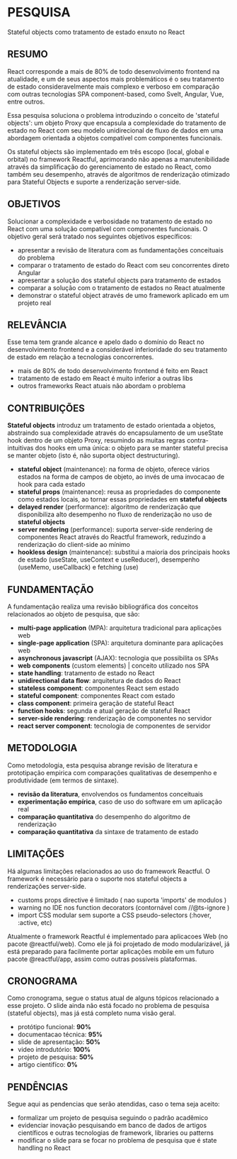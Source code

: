 <style>
@import url(./index.css);
@import url(../overview.css);
@import url(../readme/overview.css);
</style>

# PESQUISA

<p subtitle>Stateful objects como tratamento de estado enxuto no React</p>

## RESUMO

React corresponde a mais de 80% de todo desenvolvimento frontend na atualidade, e um de seus aspectos mais problemáticos é o seu tratamento de estado consideravelmente mais complexo e verboso em comparação com outras tecnologias SPA component-based, como Svelt, Angular, Vue, entre outros.

Essa pesquisa soluciona o problema introduzindo o conceito de 'stateful objects': um objeto Proxy que encapsula a complexidade do tratamento de estado no React com seu modelo unidirecional de fluxo de dados em uma abordagem orientada a objetos compatível com componentes funcionais.

Os stateful objects são implementado em três escopo (local, global e orbital) no framework Reactful, aprimorando não apenas a manutenibilidade através da simplificação do gerenciamento de estado no React, como também seu desempenho, através de algoritmos de renderização otimizado para Stateful Objects e suporte a renderização server-side.

## OBJETIVOS
Solucionar a complexidade e verbosidade no tratamento de estado no React com uma solução compatível com componentes funcionais. O objetivo geral será tratado nos seguintes objetivos específicos:

- apresentar a revisão de literatura com as fundamentações conceituais do problema
- comparar o tratamento de estado do React com seu concorrentes direto Angular
- apresentar a solução dos stateful objects para tratamento de estados
- comparar a solução com o tratamento de estados no React atualmente
- demonstrar o stateful object através de umo framework aplicado em um projeto real

## RELEVÂNCIA

Esse tema tem grande alcance e apelo dado o domínio do React no desenvolvimento frontend e a considerável inferioridade do seu tratamento de estado em relação a tecnologias concorrentes.

- mais de 80% de todo desenvolvimento frontend é feito em React
- tratamento de estado em React é muito inferior a outras libs
- outros frameworks React atuais não abordam o problema

## CONTRIBUIÇÕES

**Stateful objects** introduz um tratamento de estado orientada a objetos, abstraindo sua complexidade através do encapsulamento de um useState hook dentro de um objeto Proxy, resumindo as muitas regras contra-intuitivas dos hooks em uma única: o objeto para se manter stateful precisa se manter objeto (isto é, não suporta object destructuring).

* **stateful object** (maintenance): na forma de objeto, oferece vários estados na forma de campos de objeto, ao invés de uma invocacao de hook para cada estado
* **stateful props** (maintenance): reusa as propriedades do componente como estados locais, ao tornar essas propriedades em **stateful objects**
* **delayed render** (performance): algoritmo de renderização que disponibiliza alto desempenho no fluxo de renderização no uso de  **stateful objects**
* **server rendering** (performance): suporta server-side rendering de componentes React através do Reactful framework, reduzindo a renderização do client-side ao mínimo
* **hookless design** (maintenance): substitui a maioria dos principais hooks de estado (useState, useContext e useReducer), desempenho (useMemo, useCallback) e fetching (use) 

## FUNDAMENTAÇÃO

A fundamentação realiza uma revisão bibliográfica dos conceitos relacionados ao objeto de pesquisa, que são:

* **multi-page application** (MPA): arquitetura tradicional para aplicações web  
* **single-page application** (SPA): arquitetura dominante para aplicações web 
* **asynchronous javascript** (AJAX): tecnologia que possibilita os SPAs 
* **web components** (custom elements) | conceito utilizado nos SPA 
* **state handling**: tratamento de estado no React 
* **unidirectional data flow**: arquitetura de dados do React 
* **stateless component**: componentes React sem estado 
* **stateful component**: componentes React com estado  
* **class component**: primeira geração de stateful React 
* **function hooks**: segunda e atual geração de stateful React 
* **server-side rendering**: renderização de componentes no servidor 
* **react server component**: tecnologia de componentes de servidor 

## METODOLOGIA

Como metodologia, esta pesquisa abrange revisão de literatura e prototipação empirica com comparações qualitativas de desempenho e produtividade (em termos de sintaxe).

- **revisão da literatura**, envolvendos os fundamentos conceituais
- **experimentação empírica**, caso de uso do software em um aplicação real
- **comparação quantitativa** do desempenho do algoritmo de renderização
- **comparação quantitativa** da sintaxe de tratamento de estado

## LIMITAÇÕES

Há algumas limitações relacionados ao uso do framework Reactful. O framework é necessário para o suporte nos stateful objects a renderizações server-side.

- customs props directive é limitado ( nao suporta 'imports' de modulos )
- warning no IDE nos function decorators (contornável com //@ts-ignore )
- import CSS modular sem suporte a CSS pseudo-selectors (:hover, :active, etc)

Atualmente o framework Reactful é implementado para aplicacoes Web (no pacote @reactful/web). Como ele já foi projetado de modo modularizável, já está preparado para facilmente portar aplicações mobile em um futuro pacote @reactful/app, assim como outras possíveis plataformas.

## CRONOGRAMA

Como cronograma, segue o status atual de alguns tópicos relacionado a esse projeto. O slide ainda não está focado no problema de pesquisa (stateful objects), mas já está completo numa visão geral.

- protótipo funcional: **90%**
- documentacao técnica: **95%**
- slide de apresentação: **50%** 
- video introdutório: **100%**
- projeto de pesquisa: **50%**
- artigo cientifíco: **0%**

## PENDÊNCIAS

Segue aqui as pendencias que serão atendidas, caso o tema seja aceito:

- formalizar um projeto de pesquisa seguindo o padrão acadêmico
- evidenciar inovação pesquisando em banco de dados de artigos científicos e outras tecnologias de framework, libraries ou patterns
- modificar o slide para se focar no problema de pesquisa que é state handling no React

<br><br>
